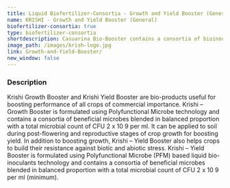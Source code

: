 ```yaml
---
title: Liquid Biofertilizer-Consortia - Growth and Yield Booster (General)
name: KRISHI - Growth and Yield Booster (General)
biofertilizer-consortia: true
type: biofertilizer-consortia
shortdescription: Casuarina Bio-Booster contains a consortia of bioinoculants
image_path: /images/krish-logo.jpg
link: Growth-and-Yield-Booster/
new_window: false
---
```

### Description
Krishi Growth Booster and Krishi Yield Booster are bio-products useful for boosting
performance of all crops of commercial importance.
Krishi – Growth Booster is formulated using Polyfunctional Microbe technology and
contains a consortia of beneficial microbes blended in balanced proportion with a total
microbial count of CFU 2 x 10 9 per ml.
It can be applied to soil during post-flowering and reproductive stages of crop growth for
boosting yield. In addition to boosting growth, Krishi – Yield Booster also helps crops to
build their resistance against biotic and abiotic stress. Krishi – Yield Booster is formulated
using Polyfunctional Microbe (PFM) based liquid bio-inoculants technology and contains
a consortia of beneficial microbes blended in balanced proportion with a total microbial
count of CFU 2 x 10 9 per ml (minimum).
